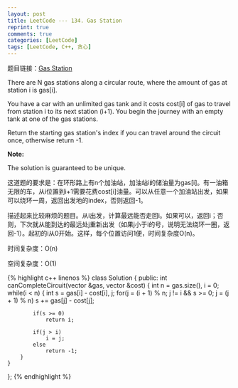 ```yaml
---
layout: post
title: LeetCode --- 134. Gas Station
reprint: true
comments: true
categories: [LeetCode]
tags: [LeetCode, C++, 贪心]
---
```



题目链接：[Gas Station](https://oj.leetcode.com/problems/gas-station/ ) 

There are N gas stations along a circular route, where the amount of gas at station i is gas[i]. 

You have a car with an unlimited gas tank and it costs cost[i] of gas to travel from station i to its next station (i+1). You begin the journey with an empty tank at one of the gas stations. 

Return the starting gas station's index if you can travel around the circuit once, otherwise return -1. 

**Note:**

The solution is guaranteed to be unique. 

这道题的要求是：在环形路上有n个加油站，加油站i的储油量为gas[i]。有一油箱无限的车，从i位置到i+1需要花费cost[i]油量。可以从任意一个加油站出发，如果可以绕环一周，返回出发地的index，否则返回-1。

描述起来比较麻烦的题目。从i出发，计算最远能否走回i。如果可以，返回i；否则，下次就从能到达的最远处j重新出发（如果j小于i的号，说明无法绕环一圈，返回-1）。起初的i从0开始。这样，每个位置访问1便，时间复杂度O(n)。

时间复杂度：O(n)

空间复杂度：O(1)

{% highlight c++ linenos %}
class Solution
{
public:
    int canCompleteCircuit(vector<int> &gas, vector<int> &cost)
    {
        int n = gas.size(), i = 0;
        while(i < n)
        {
            int s = gas[i] - cost[i], j;
            for(j = (i + 1) % n; j != i && s >= 0; j = (j + 1) % n)
                s += gas[j] - cost[j];
            
            if(s >= 0)
                return i;
            
            if(j > i)
                i = j;
            else
                return -1;
        }
    }
};
{% endhighlight %}
